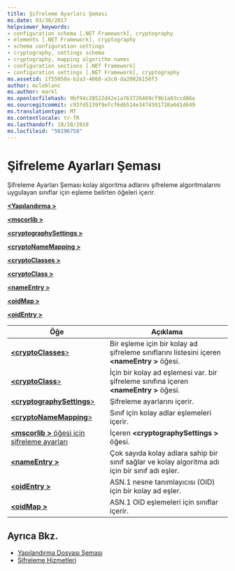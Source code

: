 ```yaml
---
title: Şifreleme Ayarları Şeması
ms.date: 03/30/2017
helpviewer_keywords:
- configuration schema [.NET Framework], cryptography
- elements [.NET Framework], cryptography
- schema configuration settings
- cryptography, settings schema
- cryptography, mapping algorithm names
- configuration sections [.NET Framework]
- configuration settings [.NET Framework], cryptography
ms.assetid: 1f55050a-b2a3-4868-a3c0-da20826150f3
author: mcleblanc
ms.author: markl
ms.openlocfilehash: 9bf94c28522d42e1a763726469cf9b1a03ccd86e
ms.sourcegitcommit: c93fd5139f9efcf6db514e3474301738a6d1d649
ms.translationtype: MT
ms.contentlocale: tr-TR
ms.lasthandoff: 10/28/2018
ms.locfileid: "50196758"
---
```

# <a name="cryptography-settings-schema"></a>Şifreleme Ayarları Şeması
Şifreleme Ayarları Şeması kolay algoritma adlarını şifreleme algoritmalarını uygulayan sınıflar için eşleme belirten öğeleri içerir.  
  
 [**\<Yapılandırma >**](../../../../../docs/framework/configure-apps/file-schema/configuration-element.md)  
  
 [**\<mscorlib >**](../../../../../docs/framework/configure-apps/file-schema/cryptography/mscorlib-element-for-cryptography-settings.md)  
  
 [**\<cryptographySettings >**](../../../../../docs/framework/configure-apps/file-schema/cryptography/cryptographysettings-element.md)  
  
 [**\<cryptoNameMapping >**](../../../../../docs/framework/configure-apps/file-schema/cryptography/cryptonamemapping-element.md)  
  
 [**\<cryptoClasses >**](../../../../../docs/framework/configure-apps/file-schema/cryptography/cryptoclasses-element.md)  
  
 [**\<cryptoClass >**](../../../../../docs/framework/configure-apps/file-schema/cryptography/cryptoclass-element.md)  
  
 [**\<nameEntry >**](../../../../../docs/framework/configure-apps/file-schema/cryptography/nameentry-element.md)  
  
 [**\<oidMap >**](../../../../../docs/framework/configure-apps/file-schema/cryptography/oidmap-element.md)  
  
 [**\<oidEntry >**](../../../../../docs/framework/configure-apps/file-schema/cryptography/oidentry-element.md)  
  
|Öğe|Açıklama|  
|-------------|-----------------|  
|[**\<cryptoClasses**>](../../../../../docs/framework/configure-apps/file-schema/cryptography/cryptoclasses-element.md)|Bir eşleme için bir kolay ad şifreleme sınıflarını listesini içeren  **\<nameEntry >** öğesi.|  
|[**\<cryptoClass**>](../../../../../docs/framework/configure-apps/file-schema/cryptography/cryptoclass-element.md)|İçin bir kolay ad eşlemesi var. bir şifreleme sınıfına içeren  **\<nameEntry >** öğesi.|  
|[**\<cryptographySettings**>](../../../../../docs/framework/configure-apps/file-schema/cryptography/cryptographysettings-element.md)|Şifreleme ayarlarını içerir.|  
|[**\<cryptoNameMapping**>](../../../../../docs/framework/configure-apps/file-schema/cryptography/cryptonamemapping-element.md)|Sınıf için kolay adlar eşlemeleri içerir.|  
|[**\<mscorlib >** öğesi için şifreleme ayarları](../../../../../docs/framework/configure-apps/file-schema/cryptography/mscorlib-element-for-cryptography-settings.md)|İçeren  **\<cryptographySettings >** öğesi.|  
|[**\<nameEntry >**](../../../../../docs/framework/configure-apps/file-schema/cryptography/nameentry-element.md)|Çok sayıda kolay adlara sahip bir sınıf sağlar ve kolay algoritma adı için bir sınıf adı eşler.|  
|[**\<oidEntry >**](../../../../../docs/framework/configure-apps/file-schema/cryptography/oidentry-element.md)|ASN.1 nesne tanımlayıcısı (OID) için bir kolay ad eşler.|  
|[**\<oidMap >**](../../../../../docs/framework/configure-apps/file-schema/cryptography/oidmap-element.md)|ASN.1 OID eşlemeleri için sınıflar içerir.|  
  
## <a name="see-also"></a>Ayrıca Bkz.  
- [Yapılandırma Dosyası Şeması](../../../../../docs/framework/configure-apps/file-schema/index.md)  
- [Şifreleme Hizmetleri](../../../../../docs/standard/security/cryptographic-services.md)

